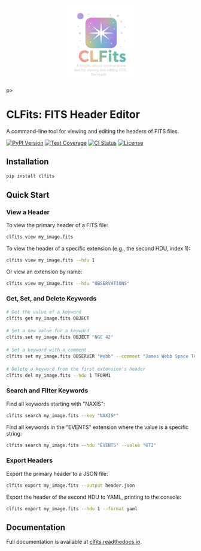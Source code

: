 <p align="center">
  <img src="20250727_1131_Bright White Star_remix_01k167zv6jf6er6ky3aeex7xsg.png" alt="logo" width=40%>
</p>p>

# CLFits: FITS Header Editor

A command-line tool for viewing and editing the headers of FITS files.

[![PyPI Version](https://img.shields.io/pypi/v/clfits.svg)](https://pypi.org/project/clfits)
[![Test Coverage](https://codecov.io/gh/AmberLee2427/CLFits/branch/main/graph/badge.svg)](https://codecov.io/gh/AmberLee2427/CLFits)
[![CI Status](https://github.com/AmberLee2427/CLFits/actions/workflows/ci.yml/badge.svg)](https://github.com/AmberLee2427/CLFits/actions/workflows/ci.yml)
[![License](https://img.shields.io/badge/license-MIT-blue.svg)](https://opensource.org/licenses/MIT)

## Installation

```bash
pip install clfits
```

## Quick Start

### View a Header

To view the primary header of a FITS file:
```bash
clfits view my_image.fits
```

To view the header of a specific extension (e.g., the second HDU, index 1):
```bash
clfits view my_image.fits --hdu 1
```

Or view an extension by name:
```bash
clfits view my_image.fits --hdu "OBSERVATIONS"
```

### Get, Set, and Delete Keywords

```bash
# Get the value of a keyword
clfits get my_image.fits OBJECT

# Set a new value for a keyword
clfits set my_image.fits OBJECT "NGC 42"

# Set a keyword with a comment
clfits set my_image.fits OBSERVER "Webb" --comment "James Webb Space Telescope"

# Delete a keyword from the first extension's header
clfits del my_image.fits --hdu 1 TFORM1
```

### Search and Filter Keywords

Find all keywords starting with "NAXIS":
```bash
clfits search my_image.fits --key "NAXIS*"
```

Find all keywords in the "EVENTS" extension where the value is a specific string:
```bash
clfits search my_image.fits --hdu "EVENTS" --value "GTI"
```

### Export Headers

Export the primary header to a JSON file:
```bash
clfits export my_image.fits --output header.json
```

Export the header of the second HDU to YAML, printing to the console:
```bash
clfits export my_image.fits --hdu 1 --format yaml
```

## Documentation

Full documentation is available at [clfits.readthedocs.io](https://clfits.readthedocs.io). 
